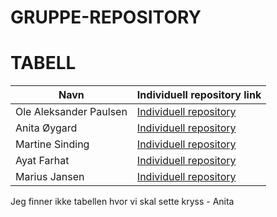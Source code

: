 # GRUPPE-REPOSITORY
# TABELL
| Navn                   | Individuell repository link                                                |
|------------------------|----------------------------------------------------------------------------|
| Ole Aleksander Paulsen | [Individuell repository](https://github.com/OlePaulsen/IND-REPOSITORY)     |
| Anita Øygard           | [Individuell repository](https://github.com/anitaoygard/ind-repository)    |
| Martine Sinding        | [Individuell repository](https://github.com/MartineSinding/IND-REPOSITORY) |
| Ayat Farhat            | [Individuell repository](https://github.com/ayatfarhat/IND-REPOSITORY)     |
| Marius Jansen          | [Individuell repository](https://github.com/MariusJansen99/IND-REPOSITORY) |

Jeg finner ikke tabellen hvor vi skal sette kryss - Anita